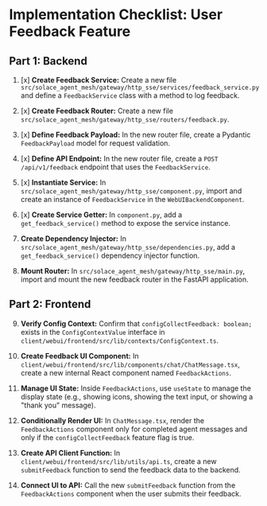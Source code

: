 # Implementation Checklist: User Feedback Feature

## Part 1: Backend

1.  [x] **Create Feedback Service:** Create a new file `src/solace_agent_mesh/gateway/http_sse/services/feedback_service.py` and define a `FeedbackService` class with a method to log feedback.

2.  [x] **Create Feedback Router:** Create a new file `src/solace_agent_mesh/gateway/http_sse/routers/feedback.py`.

3.  [x] **Define Feedback Payload:** In the new router file, create a Pydantic `FeedbackPayload` model for request validation.

4.  [x] **Define API Endpoint:** In the new router file, create a `POST /api/v1/feedback` endpoint that uses the `FeedbackService`.

5.  [x] **Instantiate Service:** In `src/solace_agent_mesh/gateway/http_sse/component.py`, import and create an instance of `FeedbackService` in the `WebUIBackendComponent`.

6.  [x] **Create Service Getter:** In `component.py`, add a `get_feedback_service()` method to expose the service instance.

7.  **Create Dependency Injector:** In `src/solace_agent_mesh/gateway/http_sse/dependencies.py`, add a `get_feedback_service()` dependency injector function.

8.  **Mount Router:** In `src/solace_agent_mesh/gateway/http_sse/main.py`, import and mount the new feedback router in the FastAPI application.

## Part 2: Frontend

9.  **Verify Config Context:** Confirm that `configCollectFeedback: boolean;` exists in the `ConfigContextValue` interface in `client/webui/frontend/src/lib/contexts/ConfigContext.ts`.

10. **Create Feedback UI Component:** In `client/webui/frontend/src/lib/components/chat/ChatMessage.tsx`, create a new internal React component named `FeedbackActions`.

11. **Manage UI State:** Inside `FeedbackActions`, use `useState` to manage the display state (e.g., showing icons, showing the text input, or showing a "thank you" message).

12. **Conditionally Render UI:** In `ChatMessage.tsx`, render the `FeedbackActions` component only for completed agent messages and only if the `configCollectFeedback` feature flag is true.

13. **Create API Client Function:** In `client/webui/frontend/src/lib/utils/api.ts`, create a new `submitFeedback` function to send the feedback data to the backend.

14. **Connect UI to API:** Call the new `submitFeedback` function from the `FeedbackActions` component when the user submits their feedback.
